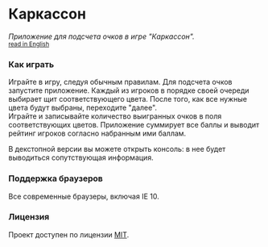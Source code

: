 # Каркассон
*Приложение для подсчета очков в игре "Каркассон".*   
<sub>[read in English](./readme.md)</sub>

### Как играть

Играйте в игру, следуя обычным правилам. Для подсчета очков запустите приложение. 
Каждый из игроков в порядке своей очереди выбирает щит соответствующего цвета. После того, как все нужные цвета будут выбраны, переходите "далее".  
Играйте и записывайте количество выигранных очков в поля соответствующих цветов. 
Приложение суммирует все баллы и выводит рейтинг игроков согласно набранным ими баллам.

В декстопной версии вы можете открыть консоль: в нее будет выводиться сопутствующая информация. 

### Поддержка браузеров
Все современные браузеры, включая IE 10.

### Лицензия
Проект доступен по лицензии [MIT](./license).  
